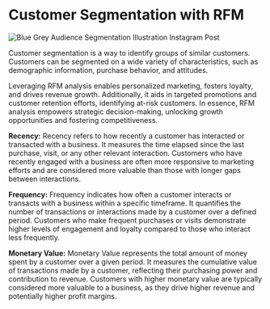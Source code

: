 # Customer Segmentation with RFM

![Blue Grey Audience Segmentation Illustration Instagram Post](https://github.com/hhuseyincosgun/Customer-Segmentation-with-RFM/assets/21257660/fe2a607a-948e-4d94-9394-300fc5d12253)


Customer segmentation is a way to identify groups of similar customers. Customers can be segmented on a wide variety of characteristics, such as demographic information, purchase behavior, and attitudes. 

Leveraging RFM analysis enables personalized marketing, fosters loyalty, and drives revenue growth. Additionally, it aids in targeted promotions and customer retention efforts, identifying at-risk customers. In essence, RFM analysis empowers strategic decision-making, unlocking growth opportunities and fostering competitiveness.

**Recency:** Recency refers to how recently a customer has interacted or transacted with a business. It measures the time elapsed since the last purchase, visit, or any other relevant interaction. Customers who have recently engaged with a business are often more responsive to marketing efforts and are considered more valuable than those with longer gaps between interactions.

**Frequency:** Frequency indicates how often a customer interacts or transacts with a business within a specific timeframe. It quantifies the number of transactions or interactions made by a customer over a defined period. Customers who make frequent purchases or visits demonstrate higher levels of engagement and loyalty compared to those who interact less frequently.

**Monetary Value:** Monetary Value represents the total amount of money spent by a customer over a given period. It measures the cumulative value of transactions made by a customer, reflecting their purchasing power and contribution to revenue. Customers with higher monetary value are typically considered more valuable to a business, as they drive higher revenue and potentially higher profit margins.
